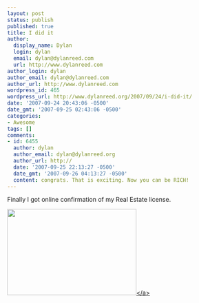 ```yaml
---
layout: post
status: publish
published: true
title: I did it
author:
  display_name: Dylan
  login: dylan
  email: dylan@dylanreed.com
  url: http://www.dylanreed.com
author_login: dylan
author_email: dylan@dylanreed.com
author_url: http://www.dylanreed.com
wordpress_id: 465
wordpress_url: http://www.dylanreed.org/2007/09/24/i-did-it/
date: '2007-09-24 20:43:06 -0500'
date_gmt: '2007-09-25 02:43:06 -0500'
categories:
- Awesome
tags: []
comments:
- id: 6455
  author: dylan
  author_email: dylan@dylanreed.org
  author_url: http://
  date: '2007-09-25 22:13:27 -0500'
  date_gmt: '2007-09-26 04:13:27 -0500'
  content: congrats. That is exciting. Now you can be RICH!
---
```

<p>Finally I got online confirmation of my Real Estate license.</p>
<p><a href="http:&#47;&#47;farm2.static.flickr.com&#47;1133&#47;1436173002_7c05c35e55.jpg"><img src="http:&#47;&#47;farm2.static.flickr.com&#47;1133&#47;1436173002_7c05c35e55.jpg" height="200" width="300" &#47;><&#47;a></p>
